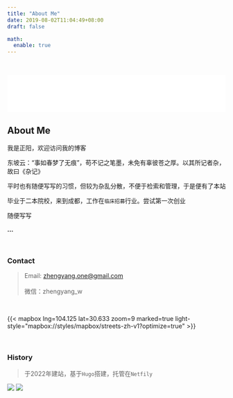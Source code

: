 ```yaml
---
title: "About Me"
date: 2019-08-02T11:04:49+08:00
draft: false

math:
  enable: true
---
```




&nbsp;

<iframe frameborder="no" border="0" marginwidth="0" marginheight="0" width=100% height=86 src="//music.163.com/outchain/player?type=2&id=5308001&auto=1&height=66"></iframe>

<!-- <iframe frameborder="no" border="0" marginwidth="0" marginheight="0" width=100% height=86 src="//music.163.com/outchain/player?type=2&id=28996922&auto=1&height=66"></iframe> -->

## About Me

我是正阳，欢迎访问我的博客

东坡云：“事如春梦了无痕”，苟不记之笔墨，未免有辜彼苍之厚。以其所记者杂，故曰《杂记》

平时也有随便写写的习惯，但较为杂乱分散，不便于检索和管理，于是便有了本站

毕业于二本院校，来到成都，工作在`临床招募`行业。尝试第一次创业

随便写写

**...**

&nbsp;

### Contact

>Email:  zhengyang.one@gmail.com </br></br> 微信：zhengyang_w </br>

&nbsp;

{{< mapbox lng=104.125 lat=30.633 zoom=9 marked=true light-style="mapbox://styles/mapbox/streets-zh-v1?optimize=true" >}}

&nbsp;

### History

>于2022年建站，基于`Hugo`搭建，托管在`Netfily`

<p>
<a href="https://gohugo.io/"><img src="https://img.shields.io/badge/Hugo-v0.92.1-ff4088?style=flat-square&logo=hugo"/></a>
<a href="https://app.netlify.com/sites/foolnotes/deploys"><img src="https://api.netlify.com/api/v1/badges/c2faa68a-3b68-4746-a851-48a929726d40/deploy-status"/></a>
</p>

